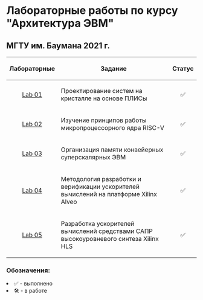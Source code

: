 # Лабораторные работы по курсу "Архитектура ЭВМ"
## МГТУ им. Баумана 2021 г.

| Лабораторные  |     <p align="center">Задание    |      Статус    |
| :-------------: |-------------|:-------------:|
| [Lab 01](https://github.com/DeadlyHunter38/bmstu_sem_5_computer_architecture/tree/master/lab_01)| <p align="left"> Проектирование систем на кристалле на основе ПЛИСы<p>| ✅
| [Lab 02](https://github.com/DeadlyHunter38/bmstu_sem_5_computer_architecture/tree/master/lab_02)| <p align="left"> Изучение принципов работы микропроцессорного ядра RISC-V<p>| ✅
| [Lab 03](https://github.com/DeadlyHunter38/bmstu_sem_5_computer_architecture/tree/master/lab_03)| <p align="left"> Организация памяти конвейерных суперскалярных ЭВМ<p>| ✅
| [Lab 04](https://github.com/DeadlyHunter38/bmstu_sem_5_computer_architecture/tree/master/lab_04)| <p align="left"> Методология разработки и верификации ускорителей вычислений на платформе Xilinx Alveo<p>| ✅
| [Lab 05](https://github.com/DeadlyHunter38/bmstu_sem_5_computer_architecture/tree/master/lab_05)| <p align="left"> Разработка ускорителей вычислений средствами САПР высокоуровневого синтеза Xilinx HLS<p>| ✅

### Обозначения:


<li>✅ - выполнено

<li>🛠 - в работе